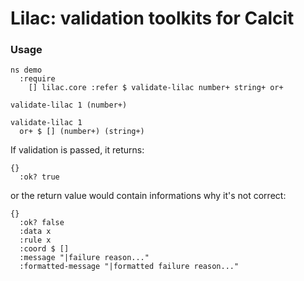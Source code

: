 # Lilac: validation toolkits for Calcit

### Usage

```cirru
ns demo
  :require
    [] lilac.core :refer $ validate-lilac number+ string+ or+

validate-lilac 1 (number+)

validate-lilac 1
  or+ $ [] (number+) (string+)
```

If validation is passed, it returns:

```cirru
{}
  :ok? true
```

or the return value would contain informations why it's not correct:

```cirru
{}
  :ok? false
  :data x
  :rule x
  :coord $ []
  :message "|failure reason..."
  :formatted-message "|formatted failure reason..."
```
